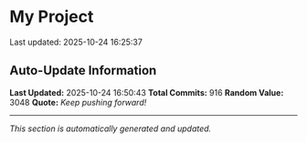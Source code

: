 # My Project


Last updated: 2025-10-24 16:25:37



























































































































































































































































































































































































































































































































































































































































































































































































































































































































































































































































































































































































































































































































































## Auto-Update Information

**Last Updated:** 2025-10-24 16:50:43
**Total Commits:** 916
**Random Value:** 3048
**Quote:** _Keep pushing forward!_

---
_This section is automatically generated and updated._